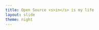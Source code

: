 ```yaml
---
title: Open Source <s>in</s> is my life
layout: slide
theme: night
---
```

<section data-markdown data-background-image="{{ "/images/bg/os-sprints-banner.jpeg" | prepend: site.baseurl }}"><script type="text/template"></script></section>

<section data-markdown data-background-color="rgb(8, 31, 39)"><script type="text/template">
  ## {{ page.title }}
  ## (Open Source Sprints intro)

  <br><br><br><br><br><br><br><br><br><br>

  ### May 1, 2018
</script></section>

<section data-markdown data-transition="none"><script type="text/template">
  ## Who am I ?

  <div class="row">
    <div class="column" width="50%" style="display: inline-block">
      {% include img.html src="logos/5fc7fb4c2357e47359b6d0f58850aa05_360_360.jpeg" width="90%" height="50%" %}
    </div>
    <div class="column">
      <h3>Sviatoslav Sydorenko</h3>
      <ul>
        <li>Software engineer&nbsp;&nbsp;&nbsp;&nbsp;&nbsp;&nbsp;&nbsp;&nbsp;&nbsp;&nbsp;&nbsp;&nbsp;&nbsp;&nbsp;&nbsp;</li>
        <li>Open Source Developer, Contributor and Maintainer</li>
      </ul>
    </div>
  </div>
</script></section>

<section data-markdown><script type="text/template">

## Sviatoslav Sydorenko
### @webknjaz at Keybase, Twitter, GitHub etc.

</script></section>
